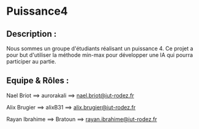 # Puissance4

## Description : 

Nous sommes un groupe d'étudiants réalisant un puissance 4.
Ce projet a pour but d'utiliser la méthode min-max pour développer une IA qui pourra participer au partie.

## Equipe & Rôles : 

Nael Briot       ==> aurorakali ==> nael.briot@iut-rodez.fr

Alix Brugier     ==> alixB31  ==> alix.brugier@iut-rodez.fr

Rayan Ibrahime   ==> Bratoun  ==> rayan.ibrahime@iut-rodez.fr

